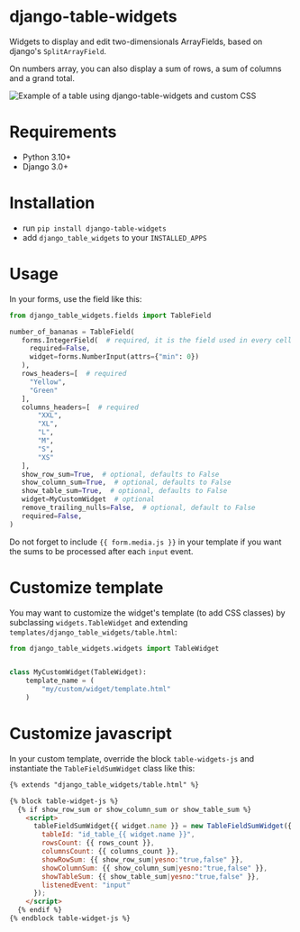 # django-table-widgets

Widgets to display and edit two-dimensionals ArrayFields, based on django's `SplitArrayField`.

On numbers array, you can also display a sum of rows, a sum of columns and a grand total.

![Example of a table using django-table-widgets and custom CSS](https://gitlab.com/kapt/open-source/django-table-widgets/-/raw/main/preview.png)

# Requirements

- Python 3.10+
- Django 3.0+

# Installation

- run `pip install django-table-widgets`
- add `django_table_widgets` to your `INSTALLED_APPS`

# Usage
 In your forms, use the field like this:

 ```py
 from django_table_widgets.fields import TableField

 number_of_bananas = TableField(
    forms.IntegerField(  # required, it is the field used in every cell of the table
      required=False,
      widget=forms.NumberInput(attrs={"min": 0})
    ),
    rows_headers=[  # required
      "Yellow",
      "Green"
    ],
    columns_headers=[  # required
        "XXL",
        "XL",
        "L",
        "M",
        "S",
        "XS"
    ],
    show_row_sum=True,  # optional, defaults to False
    show_column_sum=True,  # optional, defaults to False
    show_table_sum=True,  # optional, defaults to False
    widget=MyCustomWidget  # optional
    remove_trailing_nulls=False,  # optional, default to False
    required=False,
)
```

Do not forget to include `{{ form.media.js }}` in your template if you want the sums to be processed after each `input` event.


# Customize template

You may want to customize the widget's template (to add CSS classes) by subclassing `widgets.TableWidget` and extending `templates/django_table_widgets/table.html`:

```py
from django_table_widgets.widgets import TableWidget


class MyCustomWidget(TableWidget):
    template_name = (
        "my/custom/widget/template.html"
    )
```


# Customize javascript

In your custom template, override the block `table-widgets-js` and instantiate the `TableFieldSumWidget` class like this:

```html
{% extends "django_table_widgets/table.html" %}

{% block table-widget-js %}
  {% if show_row_sum or show_column_sum or show_table_sum %}
    <script>
      tableFieldSumWidget{{ widget.name }} = new TableFieldSumWidget({
        tableId: "id_table_{{ widget.name }}",
        rowsCount: {{ rows_count }},
        columnsCount: {{ columns_count }},
        showRowSum: {{ show_row_sum|yesno:"true,false" }},
        showColumnSum: {{ show_column_sum|yesno:"true,false" }},
        showTableSum: {{ show_table_sum|yesno:"true,false" }},
        listenedEvent: "input"
      });
    </script>
  {% endif %}
{% endblock table-widget-js %}
```